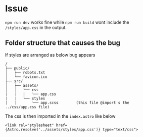 # Issue
`npm run dev` works fine while `npm run build` wont include the `/styles/app.css` in the output.

 ## Folder structure that causes the bug

If styles are arranged as below bug appears

```
/
├── public/
│   ├── robots.txt
│   └── favicon.ico
├── src/
│   ├── assets/
│   │   └── css
|   |   |   └── app.css
|   |   └── styles
|   |       └── app.scss        (this file @import's the ../css/app.css file)
```
The css is then imported in the `index.astro` like below

`<link rel="stylesheet" href={Astro.resolve('../assets/styles/app.css')} type="text/css">`
